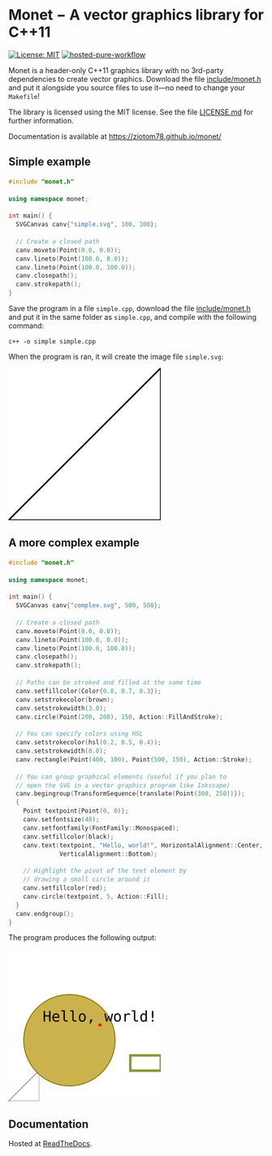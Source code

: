 # Monet − A vector graphics library for C++11

[![License: MIT](https://img.shields.io/badge/License-MIT-yellow.svg)](https://opensource.org/licenses/MIT)
[![hosted-pure-workflow](https://github.com/ziotom78/monet/actions/workflows/c-cpp.yml/badge.svg)](https://github.com/ziotom78/monet/actions/workflows/c-cpp.yml)

Monet is a header-only C++11 graphics library with no 3rd-party dependencies to create vector graphics. Download the file [include/monet.h](https://raw.githubusercontent.com/ziotom78/monet/master/include/monet.h) and put it alongside you source files to use it—no need to change your `Makefile`!

The library is licensed using the MIT license. See the file [LICENSE.md](https://github.com/ziotom78/monet/blob/master/LICENSE.md) for further information.

Documentation is available at https://ziotom78.github.io/monet/

## Simple example

```c++
#include "monet.h"

using namespace monet;

int main() {
  SVGCanvas canv{"simple.svg", 100, 100};

  // Create a closed path
  canv.moveto(Point(0.0, 0.0));
  canv.lineto(Point(100.0, 0.0));
  canv.lineto(Point(100.0, 100.0));
  canv.closepath();
  canv.strokepath();
}
```

Save the program in a file `simple.cpp`, download the file [include/monet.h](https://raw.githubusercontent.com/ziotom78/monet/master/include/monet.h) and put it in the same folder as `simple.cpp`, and compile with the following command:

    c++ -o simple simple.cpp
    
When the program is ran, it will create the image file `simple.svg`:

<img src="simple.svg" width="300px" height="300px"/>


## A more complex example

```c++
#include "monet.h"

using namespace monet;

int main() {
  SVGCanvas canv{"complex.svg", 500, 500};

  // Create a closed path
  canv.moveto(Point(0.0, 0.0));
  canv.lineto(Point(100.0, 0.0));
  canv.lineto(Point(100.0, 100.0));
  canv.closepath();
  canv.strokepath();

  // Paths can be stroked and filled at the same time
  canv.setfillcolor(Color{0.8, 0.7, 0.3});
  canv.setstrokecolor(brown);
  canv.setstrokewidth(3.0);
  canv.circle(Point(200, 200), 150, Action::FillAndStroke);

  // You can specify colors using HSL
  canv.setstrokecolor(hsl(0.2, 0.5, 0.4));
  canv.setstrokewidth(8.0);
  canv.rectangle(Point(400, 100), Point(500, 150), Action::Stroke);

  // You can group graphical elements (useful if you plan to
  // open the SVG in a vector graphics program like Inkscape)
  canv.begingroup(TransformSequence{translate(Point(300, 250))});
  {
    Point textpoint{Point(0, 0)};
    canv.setfontsize(48);
    canv.setfontfamily(FontFamily::Monospaced);
    canv.setfillcolor(black);
    canv.text(textpoint, "Hello, world!", HorizontalAlignment::Center,
              VerticalAlignment::Bottom);

    // Highlight the pivot of the text element by
    // drawing a small circle around it
    canv.setfillcolor(red);
    canv.circle(textpoint, 5, Action::Fill);
  }
  canv.endgroup();
}
```

The program produces the following output:

<img src="complex.svg" width="300px" height="300px"/>

## Documentation

Hosted at [ReadTheDocs](https://ziotom78-monet.readthedocs.io/en/latest/).
